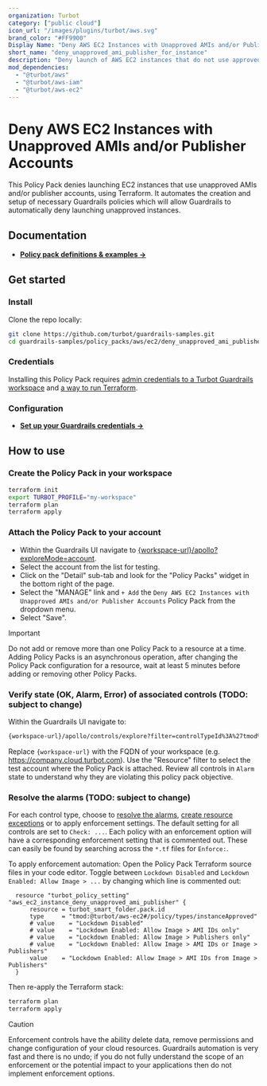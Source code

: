 ```yaml
---
organization: Turbot
category: ["public cloud"]
icon_url: "/images/plugins/turbot/aws.svg"
brand_color: "#FF9900"
Display Name: "Deny AWS EC2 Instances with Unapproved AMIs and/or Publisher Accounts"
short_name: "deny_unapproved_ami_publisher_for_instance"
description: "Deny launch of AWS EC2 instances that do not use approved AMIs and Publisher Accounts."
mod_dependencies:
  - "@turbot/aws"
  - "@turbot/aws-iam"
  - "@turbot/aws-ec2"
---
```


# Deny AWS EC2 Instances with Unapproved AMIs and/or Publisher Accounts

This Policy Pack denies launching EC2 instances that use unapproved AMIs and/or publisher accounts, using Terraform. It automates the creation and setup of necessary Guardrails policies which will allow Guardrails to automatically deny launching unapproved instances.

## Documentation

- **[Policy pack definitions & examples →](#)**

## Get started

### Install

Clone the repo locally:

```sh
git clone https://github.com/turbot/guardrails-samples.git
cd guardrails-samples/policy_packs/aws/ec2/deny_unapproved_ami_publisher_for_instance
```

### Credentials

Installing this Policy Pack requires [admin credentials to a Turbot Guardrails workspace](https://turbot.com/guardrails/docs/guides/iam/access-keys) and [a way to run Terraform](https://turbot.com/guardrails/docs/7-minute-labs/terraform).

### Configuration

- **[Set up your Guardrails credentials →](https://turbot.com/guardrails/docs/7-minute-labs/cli#set-up-your-turbot-credentials)**

## How to use

### Create the Policy Pack in your workspace

  ```sh
  terraform init
  export TURBOT_PROFILE="my-workspace"
  terraform plan 
  terraform apply
  ```

### Attach the Policy Pack to your account

- Within the Guardrails UI navigate to [{workspace-url}/apollo?exploreMode=account](#).
- Select the account from the list for testing.
- Click on the "Detail" sub-tab and look for the "Policy Packs" widget in the bottom right of the page.
- Select the "MANAGE" link and `+ Add` the `Deny AWS EC2 Instances with Unapproved AMIs and/or Publisher Accounts` Policy Pack from the dropdown menu.
- Select "Save".

> [!IMPORTANT]
> Do not add or remove more than one Policy Pack to a resource at a time. Adding Policy Packs is an asynchronous operation, after changing the Policy Pack configuration for a resource, wait at least 5 minutes before adding or removing other Policy Packs.

### Verify state (OK, Alarm, Error) of associated controls (TODO: subject to change)

Within the Guardrails UI navigate to:

  ```sh
  {workspace-url}/apollo/controls/explore?filter=controlTypeId%3A%27tmod%3A%40turbot%2Faws-ec2%23%2Fcontrol%2Ftypes%2FinstanceApproved%27
  ```

  Replace `{workspace-url}` with the FQDN of your workspace (e.g. <https://company.cloud.turbot.com>). Use the "Resource" filter to select the test account where the Policy Pack is attached. Review all controls in `Alarm` state to understand why they are violating this policy pack objective.

### Resolve the alarms (TODO: subject to change)

For each control type, choose to [resolve the alarms](https://turbot.com/guardrails/docs/guides/quick-actions), [create resource exceptions](https://turbot.com/guardrails/docs/getting-started/activity-exceptions#manual-policy-exceptions) or to apply enforcement settings. The default setting for all controls are set to `Check: ...`. Each policy with an enforcement option will have a corresponding enforcement setting that is commented out. These can easily be found by searching across the `*.tf` files for `Enforce:`.

To apply enforcement automation: Open the Policy Pack Terraform source files in your code editor. Toggle between `Lockdown Disabled` and `Lockdown Enabled: Allow Image > ...` by changing which line is commented out:

  ```hcl
    resource "turbot_policy_setting" "aws_ec2_instance_deny_unapproved_ami_publisher" {
        resource = turbot_smart_folder.pack.id
        type     = "tmod:@turbot/aws-ec2#/policy/types/instanceApproved"
        # value    = "Lockdown Disabled"
        # value    = "Lockdown Enabled: Allow Image > AMI IDs only"
        # value    = "Lockdown Enabled: Allow Image > Publishers only"
        # value    = "Lockdown Enabled: Allow Image > AMI IDs or Image > Publishers"
        value    = "Lockdown Enabled: Allow Image > AMI IDs from Image > Publishers"
    }
  ```

  Then re-apply the Terraform stack:

```sh
terraform plan 
terraform apply
```

> [!CAUTION]
> Enforcement controls have the ability delete data, remove permissions and change configuration of your cloud resources. Guardrails automation is very fast and there is no undo; if you do not fully understand the scope of an enforcement or the potential impact to your applications then do not implement enforcement options.
